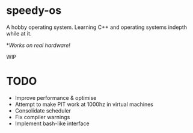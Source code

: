 # speedy-os
A hobby operating system. Learning C++ and operating systems indepth while at it.

**Works on real hardware!*

WIP

# TODO
- Improve performance & optimise
- Attempt to make PIT work at 1000hz in virtual machines
- Consolidate scheduler
- Fix compiler warnings
- Implement bash-like interface
